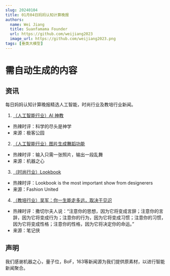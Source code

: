 ```yaml
---
slug: 20240104
title: 01月04日妈妈认知计算晚报
authors:
  name: Wei Jiang
  title: Suanfamama Founder
  url: https://github.com/weijiang2023
  image_url: https://github.com/weijiang2023.png
tags: [垂类大模型]
---
```


# 需自动生成的内容
## 资讯
每日妈妈认知计算晚报精选人工智能，时尚行业及教培行业新闻。

1. [（人工智能行业）AI 神教](https://mp.weixin.qq.com/s/8vveBjhHptJfsqu9u44Q_w)
* 热辣时评：科学的尽头是神学
* 来源：极客公园

2. [（人工智能行业）图片生成舞蹈功能](https://mp.weixin.qq.com/s/14WF1rI9qpDPlRbQawJ-rQ)
* 热辣时评：输入只需一张照片，输出一段乱舞
* 来源：机器之心

3. [（时尚行业）Lookbook](https://fashionunited.com/lookbook)
* 热辣时评：Lookbook is the most important show from designerers
* 来源：Fashion United

4. [（教培行业）吴军：你一生能走多远，取决于见识](https://new.qq.com/rain/a/20240104A099NX00)
* 热辣时评：撒切尔夫人说：“注意你的思想，因为它将变成言辞；注意你的言辞，因为它将变成行为；注意你的行为，因为它将变成习惯；注意你的习惯，因为它将变成性格；注意你的性格，因为它将决定你的命运。”
* 来源：笔记侠

## 声明

我们感谢机器之心，量子位，BoF，163等新闻源为我们提供原素材，以进行智能新闻聚合。